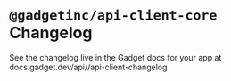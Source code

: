 # `@gadgetinc/api-client-core` Changelog

See the changelog live in the Gadget docs for your app at docs.gadget.dev/api/<your-app-slug>/api-client-changelog
